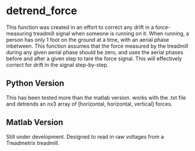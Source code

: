 # detrend_force
This function was created in an effort to correct any drift in a force-measuring treadmill signal when someone is running on it. When running, a person has only 1 foot on the ground at a time, with an aerial phase inbetween. This function assumes that the force measured by the treadmill during any given aerial phase should be zero, and uses the aerial phases before and after a given step to tare the force signal. This will effectively correct for drift in the signal step-by-step.

## Python Version
This has been tested more than the matlab version. works with the .txt file and detrends an nx3 array of [horizontal, horizontal, vertical] forces. 

## Matlab Version
Still under development. Designed to read in raw voltages from a Treadmetrix treadmill.

